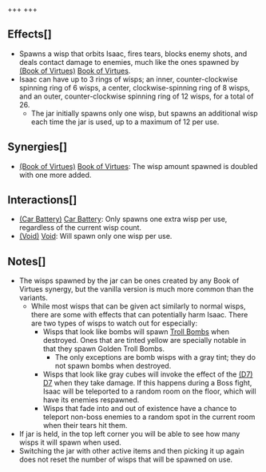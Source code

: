 +++
+++

Effects[]
---------


* Spawns a wisp that orbits Isaac, fires tears, blocks enemy shots, and deals contact damage to enemies, much like the ones spawned by [(Book of Virtues)](/wiki/Book_of_Virtues "Book of Virtues") [Book of Virtues](/wiki/Book_of_Virtues "Book of Virtues").
* Isaac can have up to 3 rings of wisps; an inner, counter-clockwise spinning ring of 6 wisps, a center, clockwise-spinning ring of 8 wisps, and an outer, counter-clockwise spinning ring of 12 wisps, for a total of 26.
	+ The jar initially spawns only one wisp, but spawns an additional wisp each time the jar is used, up to a maximum of 12 per use.


Synergies[]
-----------


* [(Book of Virtues)](/wiki/Book_of_Virtues "Book of Virtues") [Book of Virtues](/wiki/Book_of_Virtues "Book of Virtues"): The wisp amount spawned is doubled with one more added.


Interactions[]
--------------


* [(Car Battery)](/wiki/Car_Battery "Car Battery") [Car Battery](/wiki/Car_Battery "Car Battery"): Only spawns one extra wisp per use, regardless of the current wisp count.
* [(Void)](/wiki/Void "Void") [Void](/wiki/Void "Void"): Will spawn only one wisp per use.


Notes[]
-------


* The wisps spawned by the jar can be ones created by any Book of Virtues synergy, but the vanilla version is much more common than the variants.
	+ While most wisps that can be given act similarly to normal wisps, there are some with effects that can potentially harm Isaac. There are two types of wisps to watch out for especially:
		- Wisps that look like bombs will spawn [Troll Bombs](/wiki/Bombs "Bombs") when destroyed. Ones that are tinted yellow are specially notable in that they spawn Golden Troll Bombs.
			* The only exceptions are bomb wisps with a gray tint; they do not spawn bombs when destroyed.
		- Wisps that look like gray cubes will invoke the effect of the [(D7)](/wiki/D7 "D7") [D7](/wiki/D7 "D7") when they take damage. If this happens during a Boss fight, Isaac will be teleported to a random room on the floor, which will have its enemies respawned.
		- Wisps that fade into and out of existence have a chance to teleport non-boss enemies to a random spot in the current room when their tears hit them.
* If jar is held, in the top left corner you will be able to see how many wisps it will spawn when used.
* Switching the jar with other active items and then picking it up again does not reset the number of wisps that will be spawned on use.


